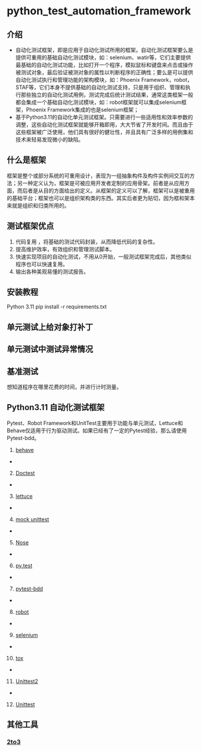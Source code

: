 # python_test_automation_framework

## 介绍

* 自动化测试框架，即是应用于自动化测试所用的框架。自动化测试框架要么是提供可重用的基础自动化测试模块，如：selenium、watir等，它们主要提供最基础的自动化测试功能，比如打开一个程序，模拟鼠标和键盘来点击或操作被测试对象，最后验证被测对象的属性以判断程序的正确性；要么是可以提供自动化测试执行和管理功能的架构模块，如：Phoenix Framework，robot，STAF等，它们本身不提供基础的自动化测试支持，只是用于组织、管理和执行那些独立的自动化测试用例，测试完成后统计测试结果，通常这类框架一般都会集成一个基础自动化测试模块，如：robot框架就可以集成selenium框架，Phoenix Framework集成的也是selenium框架；  
* 基于Python3.11的自动化单元测试框架。只需要进行一些适用性和效率参数的调整，这些自动化测试框架就能够开箱即用，大大节省了开发时间。而且由于这些框架被广泛使用，他们具有很好的健壮性，并且具有广泛多样的用例集和技术来轻易发现微小的缺陷。

## 什么是框架

框架是整个或部分系统的可重用设计，表现为一组抽象构件及构件实例间交互的方法；另一种定义认为，框架是可被应用开发者定制的应用骨架。前者是从应用方面，而后者是从目的方面给出的定义。从框架的定义可以了解，框架可以是被重用的基础平台；框架也可以是组织架构类的东西。其实后者更为贴切，因为框和架本来就是组织和归类所用的。

## 测试框架优点

1. 代码复用 ，将基础的测试代码封装，从而降低代码的复杂性。
2. 提高维护效率，有效组织和管理测试脚本。
3. 快速实现项目的自动化测试，不用从0开始，一般测试框架完成后，其他类似程序也可以快速复用。
4. 输出各种美观易懂的测试报告。

## 安装教程

Python 3.11
pip install -r requirements.txt

## 单元测试上给对象打补丁

## 单元测试中测试异常情况

## 基准测试

想知道程序在哪里花费的时间，并进行计时测量。

## Python3.11 自动化测试框架

Pytest、Robot Framework和UnitTest主要用于功能与单元测试，Lettuce和Behave仅适用于行为驱动测试。如果已经有了一定的Pytest经验，那么请使用Pytest-bdd。

1. [behave](behave_framework/README.md)

*

2. [Doctest](doctest_framework/README.md)

*

3. [lettuce](lettuce_framework/README.md)

*

4. [mock unittest](mock_unittest_framework/README.md)

*

5. [Nose](nose_framework/README.md)

*

6. [py.test](pytest_framework/README.md)

*

7. [pytest-bdd](pytest_bdd_framework/README.md)

*

8. [robot](robot_framework/README.md)

*

9. [selenium](selenium_framework/README.md)

*

10. [tox](tox_framework/README.md)

*

11. [Unittest2](unittest2_framework/README.md)

*

12. [Unittest](unittest_framework/README.md)

## 其他工具

### [2to3](https://docs.python.org/3/library/2to3.html)

